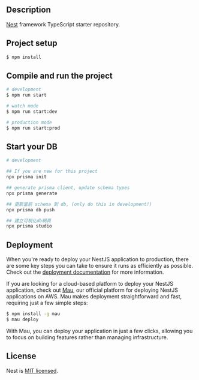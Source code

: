 ## Description

[Nest](https://github.com/nestjs/nest) framework TypeScript starter repository.

## Project setup

```bash
$ npm install
```

## Compile and run the project

```bash
# development
$ npm run start

# watch mode
$ npm run start:dev

# production mode
$ npm run start:prod
```

## Start your DB

```bash
# development

## If you are new for this project
npx prisma init

## generate prisma client, update schema types
npx prisma generate

## 更新當前 schema 到 db, (only do this in development!)
npx prisma db push

## 建立可視化db網頁
npx prisma studio 


```

## Deployment

When you're ready to deploy your NestJS application to production, there are some key steps you can take to ensure it runs as efficiently as possible. Check out the [deployment documentation](https://docs.nestjs.com/deployment) for more information.

If you are looking for a cloud-based platform to deploy your NestJS application, check out [Mau](https://mau.nestjs.com), our official platform for deploying NestJS applications on AWS. Mau makes deployment straightforward and fast, requiring just a few simple steps:

```bash
$ npm install -g mau
$ mau deploy
```

With Mau, you can deploy your application in just a few clicks, allowing you to focus on building features rather than managing infrastructure.



## License

Nest is [MIT licensed](https://github.com/nestjs/nest/blob/master/LICENSE).

